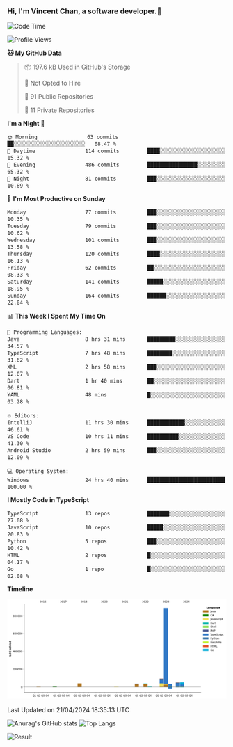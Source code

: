 ### Hi, I'm Vincent Chan, a software developer.👋

<!--
**hkvincent/hkvincent** is a ✨ _special_ ✨ repository because its `README.md` (this file) appears on your GitHub profile.

Here are some ideas to get you started:

- 🔭 I’m currently working on ...
- 🌱 I’m currently learning ...
- 👯 I’m looking to collaborate on ...
- 🤔 I’m looking for help with ...
- 💬 Ask me about ...
- 📫 How to reach me: ...
- 😄 Pronouns: ...
- ⚡ Fun fact: ...
-->
<!--START_SECTION:waka-->
![Code Time](http://img.shields.io/badge/Code%20Time-1%2C054%20hrs%2031%20mins-blue)

![Profile Views](http://img.shields.io/badge/Profile%20Views-4-blue)

**🐱 My GitHub Data** 

> 📦 197.6 kB Used in GitHub's Storage 
 > 
> 🚫 Not Opted to Hire
 > 
> 📜 91 Public Repositories 
 > 
> 🔑 11 Private Repositories 
 > 
**I'm a Night 🦉** 

```text
🌞 Morning                63 commits          ██░░░░░░░░░░░░░░░░░░░░░░░   08.47 % 
🌆 Daytime                114 commits         ████░░░░░░░░░░░░░░░░░░░░░   15.32 % 
🌃 Evening                486 commits         ████████████████░░░░░░░░░   65.32 % 
🌙 Night                  81 commits          ███░░░░░░░░░░░░░░░░░░░░░░   10.89 % 
```
📅 **I'm Most Productive on Sunday** 

```text
Monday                   77 commits          ███░░░░░░░░░░░░░░░░░░░░░░   10.35 % 
Tuesday                  79 commits          ███░░░░░░░░░░░░░░░░░░░░░░   10.62 % 
Wednesday                101 commits         ███░░░░░░░░░░░░░░░░░░░░░░   13.58 % 
Thursday                 120 commits         ████░░░░░░░░░░░░░░░░░░░░░   16.13 % 
Friday                   62 commits          ██░░░░░░░░░░░░░░░░░░░░░░░   08.33 % 
Saturday                 141 commits         █████░░░░░░░░░░░░░░░░░░░░   18.95 % 
Sunday                   164 commits         ██████░░░░░░░░░░░░░░░░░░░   22.04 % 
```


📊 **This Week I Spent My Time On** 

```text
💬 Programming Languages: 
Java                     8 hrs 31 mins       █████████░░░░░░░░░░░░░░░░   34.57 % 
TypeScript               7 hrs 48 mins       ████████░░░░░░░░░░░░░░░░░   31.62 % 
XML                      2 hrs 58 mins       ███░░░░░░░░░░░░░░░░░░░░░░   12.07 % 
Dart                     1 hr 40 mins        ██░░░░░░░░░░░░░░░░░░░░░░░   06.81 % 
YAML                     48 mins             █░░░░░░░░░░░░░░░░░░░░░░░░   03.28 % 

🔥 Editors: 
IntelliJ                 11 hrs 30 mins      ████████████░░░░░░░░░░░░░   46.61 % 
VS Code                  10 hrs 11 mins      ██████████░░░░░░░░░░░░░░░   41.30 % 
Android Studio           2 hrs 59 mins       ███░░░░░░░░░░░░░░░░░░░░░░   12.09 % 

💻 Operating System: 
Windows                  24 hrs 40 mins      █████████████████████████   100.00 % 
```

**I Mostly Code in TypeScript** 

```text
TypeScript               13 repos            ███████░░░░░░░░░░░░░░░░░░   27.08 % 
JavaScript               10 repos            █████░░░░░░░░░░░░░░░░░░░░   20.83 % 
Python                   5 repos             ███░░░░░░░░░░░░░░░░░░░░░░   10.42 % 
HTML                     2 repos             █░░░░░░░░░░░░░░░░░░░░░░░░   04.17 % 
Go                       1 repo              █░░░░░░░░░░░░░░░░░░░░░░░░   02.08 % 
```



**Timeline**

![Lines of Code chart](https://raw.githubusercontent.com/hkvincent/hkvincent/main/assets/bar_graph.png)


 Last Updated on 21/04/2024 18:35:13 UTC
<!--END_SECTION:waka-->
![Anurag's GitHub stats](https://github-readme-stats.vercel.app/api?username=hkvincent&rank_icon=github&hide=contribs,prs)
![Top Langs](https://github-readme-stats.vercel.app/api/top-langs/?username=hkvincent&layout=compact)

![Result](https://image-keeper.vincentchan.workers.dev/file/eff033ac20714fe72c62b.png)
